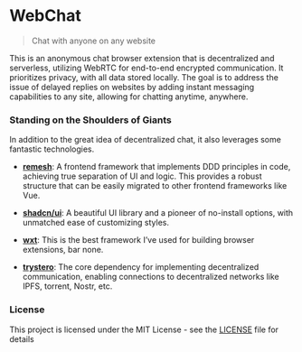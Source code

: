 





# WebChat

> Chat with anyone on any website



This is an anonymous chat browser extension that is decentralized and serverless, utilizing WebRTC for end-to-end encrypted communication. It prioritizes privacy, with all data stored locally. The goal is to address the issue of delayed replies on websites by adding instant messaging capabilities to any site, allowing for chatting anytime, anywhere.



### Standing on the Shoulders of Giants

In addition to the great idea of decentralized chat, it also leverages some fantastic technologies.

* **[remesh](https://github.com/remesh-js/remesh)**: A frontend framework that implements DDD principles in code, achieving true separation of UI and logic. This provides a robust structure that can be easily migrated to other frontend frameworks like Vue.

* **[shadcn/ui](https://ui.shadcn.com/)**: A beautiful UI library and a pioneer of no-install options, with unmatched ease of customizing styles.

* **[wxt](https://wxt.dev/)**: This is the best framework I’ve used for building browser extensions, bar none.

* **[trystero](https://github.com/dmotz/trystero)**: The core dependency for implementing decentralized communication, enabling connections to decentralized networks like IPFS, torrent, Nostr, etc.



### License

This project is licensed under the MIT License - see the [LICENSE](https://github.com/molvqingtai/WebChat/blob/master/LICENSE) file for details
